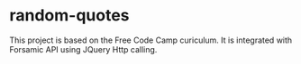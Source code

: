 # random-quotes

This project is based on the Free Code Camp curiculum. It is integrated with Forsamic API using JQuery Http calling. 
